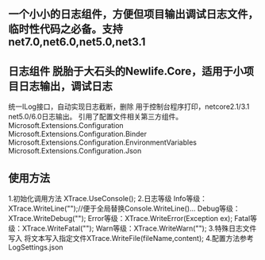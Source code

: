 ﻿## 一个小小的日志组件，方便但项目输出调试日志文件，临时性代码之必备。支持net7.0,net6.0,net5.0,net3.1
## 日志组件  脱胎于大石头的Newlife.Core，适用于小项目日志输出，调试日志
统一ILog接口，自动实现日志截断，删除
用于控制台程序打印，netcore2.1/3.1 net5.0/6.0日志输出。
引用了配置文件相关第三方组件。
Microsoft.Extensions.Configuration
Microsoft.Extensions.Configuration.Binder
Microsoft.Extensions.Configuration.EnvironmentVariables
Microsoft.Extensions.Configuration.Json


## 使用方法
1.初始化调用方法
XTrace.UseConsole();
2.日志等级
Info等级：XTrace.WriteLine("");//便于全局替换Console.WriteLine()…
Debug等级：XTrace.WriteDebug("");
Error等级：XTrace.WriteError(Exception ex);
Fatal等级：XTrace.WriteFatal("");
Warn等级：XTrace.WriteWarn("");
3.特殊日志文件写入
将文本写入指定文件XTrace.WriteFile(fileName,content);
4.配置方法参考LogSettings.json